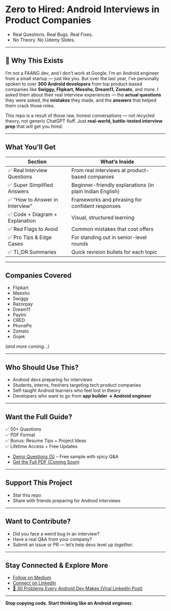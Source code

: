 # Zero to Hired: Android Interviews in Product Companies


-  Real Questions.  Real Bugs.  Real Fixes.
-  No Theory. No Udemy Slides.

---


## 📌 Why This Exists

I’m not a FAANG dev, and I don’t work at Google. I’m an Android engineer from a small startup — just like you. But over the last year, I’ve personally spoken to over **300 Android developers** from top product-based companies like **Swiggy, Flipkart, Meesho, Dream11, Zomato**, and more. I asked them about their real interview experiences — the **actual questions** they were asked, the **mistakes** they made, and the **answers** that helped them crack those roles.

This repo is a result of those raw, honest conversations — not recycled theory, not generic ChatGPT fluff. Just **real-world, battle-tested interview prep** that will get you hired.



---


##  What You’ll Get

|  Section |  What’s Inside |
|------------|------------------|
| ✅ Real Interview Questions | From real interviews at product-based companies |
| ✅ Super Simplified Answers | Beginner-friendly explanations (in plain Indian English) |
| ✅ “How to Answer in Interview” | Frameworks and phrasing for confident responses |
| ✅ Code + Diagram + Explanation | Visual, structured learning |
| ✅ Red Flags to Avoid | Common mistakes that cost offers |
| ✅ Pro Tips & Edge Cases | For standing out in senior-level rounds |
| ✅ TL;DR Summaries | Quick revision bullets for each topic |

---

## Companies Covered

- Flipkart  
- Meesho  
- Swiggy  
- Razorpay  
- Dream11  
- Paytm  
- CRED  
- PhonePe  
- Zomato  
- Gojek  

*(and more coming...)*

---

##  Who Should Use This?

- Android devs preparing for interviews  
- Students, interns, freshers targeting tech product companies  
- Self-taught Android learners who feel lost in theory  
- Developers who want to go from **app builder → Android engineer**

---

##  Want the Full Guide?

✅ 50+ Questions  
✅ PDF Format  
✅ Bonus: Resume Tips + Project Ideas  
✅ Lifetime Access + Free Updates

- [Demo Questions (5)](./demo/) – Free sample with spicy Q\&A
- [Get the Full PDF (Coming Soon)](https://medium.com/@developerimthiyas)  

---


## Support This Project
- Star this repo  
- Share with friends preparing for Android interviews  

---

##  Want to Contribute?

- Did you face a weird bug in an interview?
- Have a real Q\&A from your company?
- Submit an issue or PR — let’s help devs level up *together*.

---
 ##  Stay Connected & Explore More

- [Follow on Medium](https://medium.com/@developerimthiyas)  
- [Connect on LinkedIn](https://www.linkedin.com/in/imthiyasalam)  
- [🔗 30 Problems Every Android Dev Makes (Viral LinkedIn Post)](https://www.linkedin.com/posts/imthiyasalam_youre-not-an-android-developer-youre-a-activity-7336731115451232258-qT_R)

----

**Stop copying code. Start thinking like an Android engineer.**
